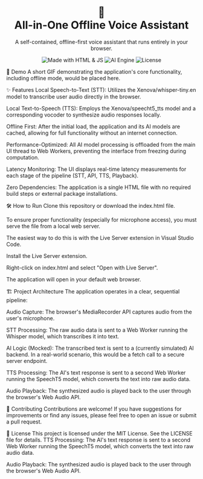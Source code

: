 <div align="center">
<h1 align="center">
🤖<br>All-in-One Offline Voice Assistant
</h1>
<p align="center">
A self-contained, offline-first voice assistant that runs entirely in your browser.
</p>
</div>

<p align="center">
<img src="https://www.google.com/search?q=https://img.shields.io/badge/Made_with-HTML_%26_JavaScript-orange%3Fstyle%3Dfor-the-badge%26logo%3Dhtml5" alt="Made with HTML & JS">
<img src="https://www.google.com/search?q=https://img.shields.io/badge/AI_Engine-Transformers.js-blue%3Fstyle%3Dfor-the-badge" alt="AI Engine">
<img src="https://www.google.com/search?q=https://img.shields.io/badge/License-MIT-green%3Fstyle%3Dfor-the-badge" alt="License">
</p>

🚀 Demo
A short GIF demonstrating the application's core functionality, including offline mode, would be placed here.

✨ Features
Local Speech-to-Text (STT): Utilizes the Xenova/whisper-tiny.en model to transcribe user audio directly in the browser.

Local Text-to-Speech (TTS): Employs the Xenova/speecht5_tts model and a corresponding vocoder to synthesize audio responses locally.

Offline First: After the initial load, the application and its AI models are cached, allowing for full functionality without an internet connection.

Performance-Optimized: All AI model processing is offloaded from the main UI thread to Web Workers, preventing the interface from freezing during computation.

Latency Monitoring: The UI displays real-time latency measurements for each stage of the pipeline (STT, API, TTS, Playback).

Zero Dependencies: The application is a single HTML file with no required build steps or external package installations.

🛠️ How to Run
Clone this repository or download the index.html file.

To ensure proper functionality (especially for microphone access), you must serve the file from a local web server.

The easiest way to do this is with the Live Server extension in Visual Studio Code.

Install the Live Server extension.

Right-click on index.html and select "Open with Live Server".

The application will open in your default web browser.

🏗️ Project Architecture
The application operates in a clear, sequential pipeline:

Audio Capture: The browser's MediaRecorder API captures audio from the user's microphone.

STT Processing: The raw audio data is sent to a Web Worker running the Whisper model, which transcribes it into text.

AI Logic (Mocked): The transcribed text is sent to a (currently simulated) AI backend. In a real-world scenario, this would be a fetch call to a secure server endpoint.

TTS Processing: The AI's text response is sent to a second Web Worker running the SpeechT5 model, which converts the text into raw audio data.

Audio Playback: The synthesized audio is played back to the user through the browser's Web Audio API.

🤝 Contributing
Contributions are welcome! If you have suggestions for improvements or find any issues, please feel free to open an issue or submit a pull request.

📜 License
This project is licensed under the MIT License. See the LICENSE file for details.
TTS Processing: The AI's text response is sent to a second Web Worker running the SpeechT5 model, which converts the text into raw audio data.

Audio Playback: The synthesized audio is played back to the user through the browser's Web Audio API.
